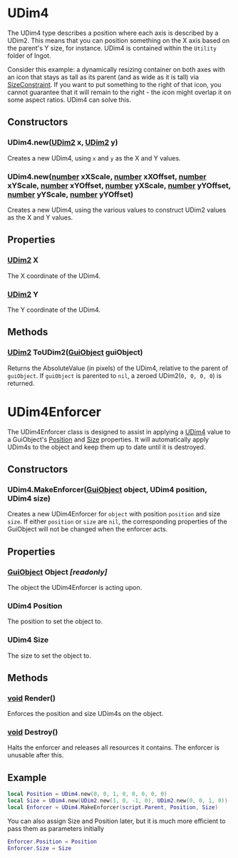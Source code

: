 # UDim4
The UDim4 type describes a position where each axis is described by a UDim2. This means that you can position something on the X axis based on the parent's Y size, for instance. UDim4 is contained within the `Utility` folder of Ingot.

Consider this example: a dynamically resizing container on both axes with an icon that stays as tall as its parent (and as wide as it is tall) via [SizeConstraint](http://wiki.roblox.com/index.php?title=API:Class/GuiObject/SizeConstraint). If you want to put something to the right of that icon, you cannot guarantee that it will remain to the right - the icon might overlap it on some aspect ratios. UDim4 can solve this.

## Constructors

### UDim4.new([UDim2](http://wiki.roblox.com/index.php?title=API:UDim2) x, [UDim2](http://wiki.roblox.com/index.php?title=API:UDim2) y)
Creates a new UDim4, using `x` and `y` as the X and Y values.

### UDim4.new([number](http://wiki.roblox.com/index.php?title=API:Number) xXScale, [number](http://wiki.roblox.com/index.php?title=API:Number) xXOffset, [number](http://wiki.roblox.com/index.php?title=API:Number) xYScale, [number](http://wiki.roblox.com/index.php?title=API:Number) xYOffset, [number](http://wiki.roblox.com/index.php?title=API:Number) yXScale, [number](http://wiki.roblox.com/index.php?title=API:Number) yYOffset, [number](http://wiki.roblox.com/index.php?title=API:Number) yYScale, [number](http://wiki.roblox.com/index.php?title=API:Number) yYOffset)
Creates a new UDim4, using the various values to construct UDim2 values as the X and Y values.

## Properties

### [UDim2](http://wiki.roblox.com/index.php?title=API:UDim2) X
The X coordinate of the UDim4.

### [UDim2](http://wiki.roblox.com/index.php?title=API:UDim2) Y
The Y coordinate of the UDim4.

## Methods

### [UDim2](http://wiki.roblox.com/index.php?title=API:UDim2) ToUDim2([GuiObject](http://wiki.roblox.com/index.php?title=API:Class/GuiObject) guiObject)
Returns the AbsoluteValue (in pixels) of the UDim4, relative to the parent of `guiObject`. If `guiObject` is parented to `nil`, a zeroed UDim2(`0, 0, 0, 0`) is returned.

# UDim4Enforcer
The UDim4Enforcer class is designed to assist in applying a [UDim4](udim4.md) value to a GuiObject's [Position](http://wiki.roblox.com/index.php?title=API:Class/GuiObject/Position) and [Size](http://wiki.roblox.com/index.php?title=API:Class/GuiObject/Size) properties. It will automatically apply UDim4s to the object and keep them up to date until it is destroyed.

## Constructors
### UDim4.MakeEnforcer([GuiObject](http://wiki.roblox.com/index.php?title=API:Class/GuiObject) object, UDim4 position, UDim4 size)
Creates a new UDim4Enforcer for `object` with position `position` and size `size`. If either `position` or `size` are `nil`, the corresponding properties of the GuiObject will not be changed when the enforcer acts.

## Properties
### [GuiObject](http://wiki.roblox.com/index.php?title=API:Class/GuiObject) Object *[readonly]*
The object the UDim4Enforcer is acting upon.

### UDim4 Position
The position to set the object to.

### UDim4 Size
The size to set the object to.

## Methods
### [void](http://wiki.roblox.com/index.php?title=API:Nil) Render()
Enforces the position and size UDim4s on the object.

### [void](http://wiki.roblox.com/index.php?title=API:Nil) Destroy()
Halts the enforcer and releases all resources it contains. The enforcer is unusable after this.

## Example

```lua
local Position = UDim4.new(0, 0, 1, 0, 0, 0, 0, 0)
local Size = UDim4.new(UDim2.new(1, 0, -1, 0), UDim2.new(0, 0, 1, 0))
local Enforcer = UDim4.MakeEnforcer(script.Parent, Position, Size)
```
You can also assign Size and Position later, but it is much more efficient to pass them as parameters initially

```lua
Enforcer.Position = Position
Enforcer.Size = Size
```
